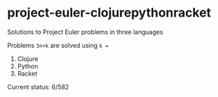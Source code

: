 # project-euler-clojurepythonracket
Solutions to Project Euler problems in three languages

Problems `3n+k` are solved using `k =`

1. Clojure
2. Python
3. Racket

Current status: 6/582
